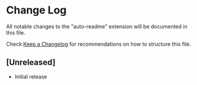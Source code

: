 # Change Log

All notable changes to the "auto-readme" extension will be documented in this file.

Check [Keep a Changelog](http://keepachangelog.com/) for recommendations on how to structure this file.

## [Unreleased]

- Initial release